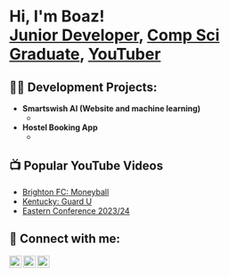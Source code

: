 <h1>Hi, I'm Boaz! <br/><a href="https://github.com/DXPEMU">Junior Developer</a>, <a href="https://www.linkedin.com/in/oreoluwa-dopemu/">Comp Sci Graduate</a>, <a href="https://www.youtube.com/c/DXPEMU">YouTuber</a></h1>

<h2>👨‍💻 Development Projects:</h2>

- <b>Smartswish AI (Website and machine learning)</b>
  - []()
- <b> Hostel Booking App </b>
  - []()
<h2>📺 Popular YouTube Videos</h2>

- [Brighton FC: Moneyball](https://youtu.be/x-5CKBeWkyE)
- [Kentucky: Guard U](https://youtu.be/uMb9UQcR8fQ)
- [Eastern Conference 2023/24](https://youtu.be/jMOQJzutNO8)

<h2> 🤳 Connect with me:</h2>

[<img align="left" alt="DXPEMU | YouTube" width="22px" src="https://cdn.jsdelivr.net/npm/simple-icons@v3/icons/youtube.svg" />][youtube]
[<img align="left" alt="JoshMadakor | LinkedIn" width="22px" src="https://cdn.jsdelivr.net/npm/simple-icons@v3/icons/linkedin.svg" />][linkedin]
[<img align="left" alt="JoshMadakor | Instagram" width="22px" src="https://cdn.jsdelivr.net/npm/simple-icons@v3/icons/instagram.svg" />][instagram]


[youtube]: https://www.youtube.com/c/DXPEMU
[instagram]: https://www.instagram.com/boazdopemu/
[linkedin]: (https://www.linkedin.com/in/oreoluwa-dopemu/)
